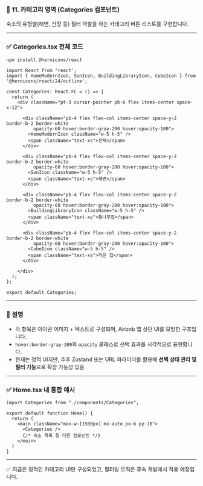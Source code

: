### 🧭 11. 카테고리 영역 (Categories 컴포넌트)

숙소의 유형별(해변, 산장 등) 필터 역할을 하는 카테고리 버튼 리스트를 구현합니다.

---

### ✅ Categories.tsx 전체 코드

```bash
npm install @heroicons/react
```


```tsx
import React from 'react';
import { HomeModernIcon, SunIcon, BuildingLibraryIcon, CubeIcon } from '@heroicons/react/24/outline';

const Categories: React.FC = () => {
  return (
    <div className="pt-3 cursor-pointer pb-6 flex items-center space-x-12">
      
      <div className="pb-4 flex flex-col items-center space-y-2 border-b-2 border-white 
          opacity-60 hover:border-gray-200 hover:opacity-100">
        <HomeModernIcon className="w-5 h-5" />
        <span className="text-xs">전체</span>
      </div>

      <div className="pb-4 flex flex-col items-center space-y-2 border-b-2 border-white 
          opacity-60 hover:border-gray-200 hover:opacity-100">
        <SunIcon className="w-5 h-5" />
        <span className="text-xs">해변</span>
      </div>

      <div className="pb-4 flex flex-col items-center space-y-2 border-b-2 border-white 
          opacity-60 hover:border-gray-200 hover:opacity-100">
        <BuildingLibraryIcon className="w-5 h-5" />
        <span className="text-xs">통나무집</span>
      </div>

      <div className="pb-4 flex flex-col items-center space-y-2 border-b-2 border-white 
          opacity-60 hover:border-gray-200 hover:opacity-100">
        <CubeIcon className="w-5 h-5" />
        <span className="text-xs">작은 집</span>
      </div>

    </div>
  );
};

export default Categories;

```

---

### 📌 설명

- 각 항목은 아이콘 이미지 + 텍스트로 구성되며, Airbnb 앱 상단 UI를 모방한 구조입니다.
- `hover:border-gray-200`와 `opacity` 클래스로 선택 효과를 시각적으로 표현합니다.
- 현재는 정적 UI지만, 추후 Zustand 또는 URL 파라미터를 활용해 **선택 상태 관리 및 필터 기능**으로 확장 가능성 있음

---

### ✅ Home.tsx 내 통합 예시

```tsx
import Categories from "./components/Categories";

export default function Home() {
  return (
    <main className="max-w-[1500px] mx-auto px-6 py-10">
      <Categories />
      {/* 숙소 목록 등 다른 컴포넌트 */}
    </main>
  )
}
```

---

✅ 지금은 정적인 카테고리 UI만 구성되었고, 필터링 로직은 후속 개발에서 적용 예정입니다.


